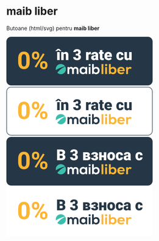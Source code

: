 # maib liber
Butoane (html/svg) pentru **maib liber**

![maib-liber](https://github.com/maibank/maib-liber/blob/main/maib%20liber%20banner%20svg/3%20rate/3-ro-black.svg?raw=true)
![maib-liber](https://github.com/maibank/maib-liber/blob/main/maib%20liber%20banner%20svg/3%20rate/3-ro-white.svg?raw=true)
![maib-liber](https://github.com/maibank/maib-liber/blob/main/maib%20liber%20banner%20svg/3%20rate/3-ru-black.svg?raw=true)
![maib-liber](https://github.com/maibank/maib-liber/blob/main/maib%20liber%20banner%20svg/3%20rate/3-ru-white.svg?raw=true)
